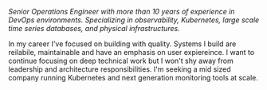 _Senior Operations Engineer with more than 10 years of experience in DevOps environments. Specializing in observability, Kubernetes, large scale time series databases, and physical infrastructures._


In my career I've focused on building with quality. Systems I build are reilabile, maintainable and have an emphasis on user expiereince.
I want to continue focusing on deep technical work but I won't shy away from leadership and architecture responsibilities. I'm seeking a mid sized company running Kubernetes and next generation monitoring tools at scale.